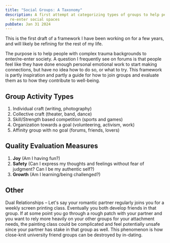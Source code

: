 ```yaml
---
title: "Social Groups: A Taxonomy"
description: A first attempt at categorizing types of groups to help people
  re-enter social spaces
pubDate: Jan 31 2024
---
```

This is the first draft of a framework I have been working on for a few years, and will likely be refining for the rest of my life.

The purpose is to help people with complex trauma backgrounds to enter/re-enter society. A question I frequently see on forums is that people feel like they have done enough personal emotional work to start making connections, but have no idea how to do so, or what to try. This framework is partly inspiration and partly a guide for how to join groups and evaluate them as to how they contribute to well-being. 

## Group Activity Types

1. Individual craft (writing, photography)
2. Collective craft (theater, band, dance)
3. Skill/Strength based competition (sports and games)
4. Organization towards a goal (volunteering, activism, work)
5. Affinity group with no goal (forums, friends, lovers)

## Quality Evaluation Measures

1. **Joy** (Am I having fun?)
2. **Safety** (Can I express my thoughts and feelings without fear of judgment? Can I be my authentic self?)
3. **Growth** (Am I learning/being challenged?)

## Other

Dual Relationships – Let's say your romantic partner regularly joins you for a weekly screen printing class. Eventually you both develop friends in that group. If at some point you go through a rough patch with your partner and you want to rely more heavily on your other groups for your attachment needs, the painting class could be complicated and feel potentially unsafe since your partner has stake in that group as well. This phenomenon is how close-knit university friend groups can be destroyed by in-dating.